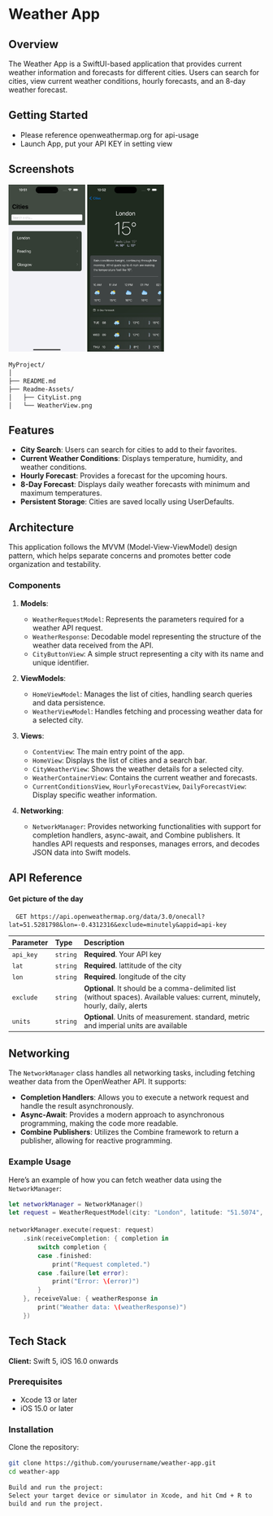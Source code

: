 # Weather App

## Overview

The Weather App is a SwiftUI-based application that provides current weather information and forecasts for different cities. Users can search for cities, view current weather conditions, hourly forecasts, and an 8-day weather forecast.

## Getting Started

* Please reference openweathermap.org for api-usage
* Launch App, put your API KEY in setting view

## Screenshots

<p>
  <img src="./Readme-Assets/CityList.png" width="30%" alt="Image 1">
  <img src="./Readme-Assets/WeatherView.png" width="30%" alt="Image 2">
</p>

```
MyProject/
│
├── README.md
├── Readme-Assets/
│   ├── CityList.png
│   └── WeatherView.png

```

## Features

- **City Search**: Users can search for cities to add to their favorites.
- **Current Weather Conditions**: Displays temperature, humidity, and weather conditions.
- **Hourly Forecast**: Provides a forecast for the upcoming hours.
- **8-Day Forecast**: Displays daily weather forecasts with minimum and maximum temperatures.
- **Persistent Storage**: Cities are saved locally using UserDefaults.

## Architecture

This application follows the MVVM (Model-View-ViewModel) design pattern, which helps separate concerns and promotes better code organization and testability.

### Components

1. **Models**:
   - `WeatherRequestModel`: Represents the parameters required for a weather API request.
   - `WeatherResponse`: Decodable model representing the structure of the weather data received from the API.
   - `CityButtonView`: A simple struct representing a city with its name and unique identifier.

2. **ViewModels**:
   - `HomeViewModel`: Manages the list of cities, handling search queries and data persistence.
   - `WeatherViewModel`: Handles fetching and processing weather data for a selected city.

3. **Views**:
   - `ContentView`: The main entry point of the app.
   - `HomeView`: Displays the list of cities and a search bar.
   - `CityWeatherView`: Shows the weather details for a selected city.
   - `WeatherContainerView`: Contains the current weather and forecasts.
   - `CurrentConditionsView`, `HourlyForecastView`, `DailyForecastView`: Display specific weather information.

4. **Networking**:
   - `NetworkManager`: Provides networking functionalities with support for completion handlers, async-await, and Combine publishers. It handles API requests and responses, manages errors, and decodes JSON data into Swift models.
   
## API Reference

#### Get picture of the day

```https
  GET https://api.openweathermap.org/data/3.0/onecall?lat=51.5281798&lon=-0.4312316&exclude=minutely&appid=api-key
```

| Parameter | Type     | Description                |
| :-------- | :------- | :------------------------- |
| `api_key` | `string` | **Required**. Your API key |
| `lat`     | `string` | **Required**. lattitude of the city |
| `lon`     | `string` | **Required**. longitude of the city |
| `exclude` | `string` | **Optional**. It should be a comma-delimited list (without spaces). Available values: current, minutely, hourly, daily, alerts |
| `units`   | `string` | **Optional**. Units of measurement. standard, metric and imperial units are available |

## Networking

The `NetworkManager` class handles all networking tasks, including fetching weather data from the OpenWeather API. It supports:

- **Completion Handlers**: Allows you to execute a network request and handle the result asynchronously.
- **Async-Await**: Provides a modern approach to asynchronous programming, making the code more readable.
- **Combine Publishers**: Utilizes the Combine framework to return a publisher, allowing for reactive programming.

### Example Usage

Here’s an example of how you can fetch weather data using the `NetworkManager`:

```swift
let networkManager = NetworkManager()
let request = WeatherRequestModel(city: "London", latitude: "51.5074", longitude: "-0.1278", excludeFields: "minutely", units: "metric")

networkManager.execute(request: request)
    .sink(receiveCompletion: { completion in
        switch completion {
        case .finished:
            print("Request completed.")
        case .failure(let error):
            print("Error: \(error)")
        }
    }, receiveValue: { weatherResponse in
        print("Weather data: \(weatherResponse)")
    })
```
## Tech Stack

**Client:** Swift 5, iOS 16.0 onwards

### Prerequisites

- Xcode 13 or later
- iOS 15.0 or later

### Installation

Clone the repository:
   ```bash
   git clone https://github.com/yourusername/weather-app.git
   cd weather-app
   ```
   
   ```
   Build and run the project:
   Select your target device or simulator in Xcode, and hit Cmd + R to build and run the project.
   ```

